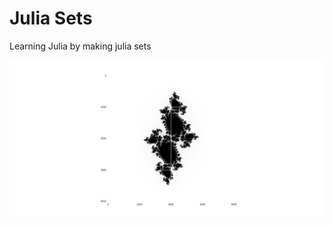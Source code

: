# Julia Sets
Learning Julia by making julia sets

![Julia Sets](https://github.com/neal-o-r/julia_sets/blob/master/julia_set.png)
